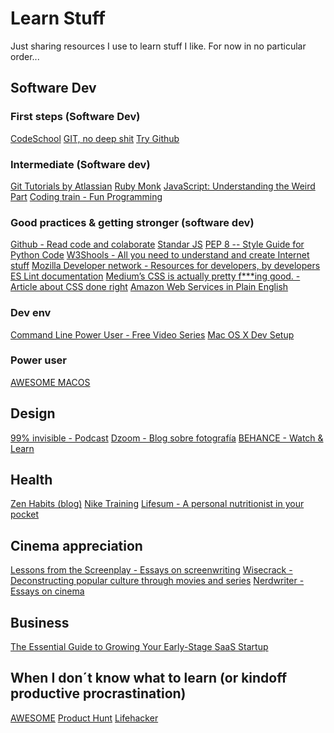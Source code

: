 # Learn Stuff

Just sharing resources I use to learn stuff I like.
For now in no particular order...

## Software Dev

### First steps (Software Dev)
[CodeSchool](https://www.codeschool.com/)
[GIT, no deep shit](http://rogerdudler.github.io/git-guide/)
[Try Github](https://try.github.io/levels/1/challenges/1)

### Intermediate (Software dev)
[Git Tutorials by Atlassian](https://www.atlassian.com/git/tutorials)
[Ruby Monk](http://rubymonk.com/learning/books)
[JavaScript: Understanding the Weird Part](https://www.udemy.com/understand-javascript/learn/v4/)
[Coding train - Fun Programming](https://www.youtube.com/user/shiffman)


### Good practices & getting stronger (software dev)
[Github - Read code and colaborate](https://github.com)
[Standar JS](https://standardjs.com/)
[PEP 8 -- Style Guide for Python Code](https://www.python.org/dev/peps/pep-0008/)
[W3Shools - All you need to understand and create Internet stuff](https://www.w3schools.com/)
[Mozilla Developer network - Resources for developers, by developers](https://developer.mozilla.org/en-US/)
[ES Lint documentation](https://eslint.org/docs/user-guide/getting-started)
[Medium’s CSS is actually pretty f***ing good. - Article about CSS done right](https://medium.com/@fat/mediums-css-is-actually-pretty-fucking-good-b8e2a6c78b06)
[Amazon Web Services
in Plain English](https://www.expeditedssl.com/aws-in-plain-english)

### Dev env
[Command Line Power User - Free Video Series](https://www.youtube.com/watch?v=rl7PzPAZDyY&list=PLu8EoSxDXHP7tXPJp5ZmUpuT7sFvrswzf)
[Mac OS X Dev Setup](https://github.com/nicolashery/mac-dev-setup)

### Power user 
[AWESOME MACOS](https://github.com/iCHAIT/awesome-macOS)

## Design
[99% invisible - Podcast](https://99percentinvisible.org/)
[Dzoom - Blog sobre fotografía](https://www.dzoom.org.es/)
[BEHANCE - Watch & Learn](https://www.behance.net/)


## Health

[Zen Habits (blog)](https://zenhabits.net/)
[Nike Training](https://www.nike.com/us/en_us/c/nike-plus/training-app)
[Lifesum - A personal nutritionist in your pocket](https://lifesum.com/)

## Cinema appreciation

[Lessons from the Screenplay - Essays on screenwriting](https://www.youtube.com/channel/UCErSSa3CaP_GJxmFpdjG9Jw)
[Wisecrack - Deconstructing popular culture through movies and series](https://www.youtube.com/channel/UC6-ymYjG0SU0jUWnWh9ZzEQ)
[Nerdwriter - Essays on cinema](https://www.youtube.com/channel/UCJkMlOu7faDgqh4PfzbpLdg)

## Business

[The Essential Guide to Growing Your Early-Stage SaaS Startup](https://www.hotjar.com/grow-your-saas-startup/)

## When I don´t know what to learn (or kindoff productive procrastination)

[AWESOME](https://github.com/sindresorhus/awesome)
[Product Hunt](https://www.producthunt.com/)
[Lifehacker](https://lifehacker.com/)
